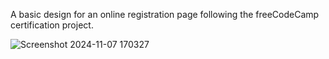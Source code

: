 A basic design for an online registration page following the freeCodeCamp certification project.

![Screenshot 2024-11-07 170327](https://github.com/user-attachments/assets/07e4b7d8-bb4e-444c-8c53-02b52476f74c)
